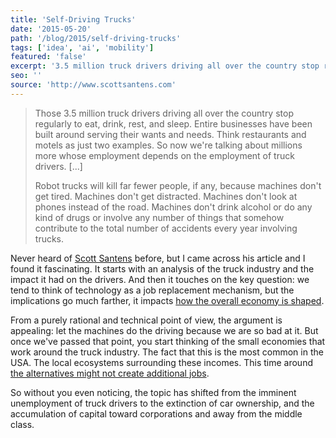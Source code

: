 ```yaml
---
title: 'Self-Driving Trucks'
date: '2015-05-20'
path: '/blog/2015/self-driving-trucks'
tags: ['idea', 'ai', 'mobility']
featured: 'false'
excerpt: '3.5 million truck drivers driving all over the country stop regularly to eat, drink, rest, and sleep. Millions more whose employment depends on the employment of truck drivers. What would happen to these economies when trucks are not driven by humans anymore?'
seo: ''
source: 'http://www.scottsantens.com'
---
```


> Those 3.5 million truck drivers driving all over the country stop regularly to eat, drink, rest, and sleep. Entire businesses have been built around serving their wants and needs. Think restaurants and motels as just two examples. So now we're talking about millions more whose employment depends on the employment of truck drivers. [...]
>
> Robot trucks will kill far fewer people, if any, because machines don't get tired. Machines don't get distracted. Machines don't look at phones instead of the road. Machines don't drink alcohol or do any kind of drugs or involve any number of things that somehow contribute to the total number of accidents every year involving trucks.

Never heard of [Scott Santens](http://www.scottsantens.com) before, but I came across his article and I found it fascinating. It starts with an analysis of the truck industry and the impact it had on the drivers. And then it touches on the key question: we tend to think of technology as a job replacement mechanism, but the implications go much farther, it impacts [how the overall economy is shaped](/blog/2015/electric-car).

From a purely rational and technical point of view, the argument is appealing: let the machines do the driving because we are so bad at it. But once we've passed that point, you start thinking of the small economies that work around the truck industry. The fact that this is the most common in the USA. The local ecosystems surrounding these incomes. This time around [the alternatives might not create additional jobs](https://www.youtube.com/watch?v=7Pq-S557XQU).

So without you even noticing, the topic has shifted from the imminent unemployment of truck drivers to the extinction of car ownership, and the accumulation of capital toward corporations and away from the middle class.
